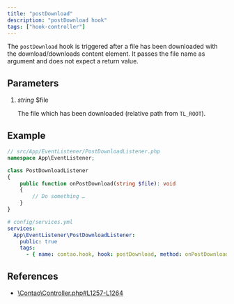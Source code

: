 ```yaml
---
title: "postDownload"
description: "postDownload hook"
tags: ["hook-controller"]
---
```



The `postDownload` hook is triggered after a file has been downloaded with the
download/downloads content element. It passes the file name as argument and does
not expect a return value.


## Parameters

1. *string* $file

    The file which has been downloaded (relative path from `TL_ROOT`).


## Example

```php
// src/App/EventListener/PostDownloadListener.php
namespace App\EventListener;

class PostDownloadListener
{
    public function onPostDownload(string $file): void
    {
        // Do something …
    }
}
```

```yml
# config/services.yml
services:
  App\EventListener\PostDownloadListener:
    public: true
    tags:
      - { name: contao.hook, hook: postDownload, method: onPostDownload }
```


## References

- [\Contao\Controller.php#L1257-L1264](https://github.com/contao/contao/blob/4.7.6/core-bundle/src/Resources/contao/library/Contao/Controller.php#L1257-L1264)
